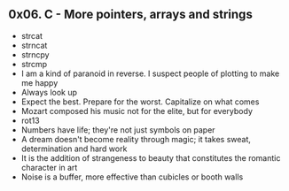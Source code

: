 ## 0x06. C - More pointers, arrays and strings

-  strcat 
- strncat 
- strncpy 
- strcmp 
- I am a kind of paranoid in reverse. 
I suspect people of plotting to make me happy
-  Always look up 
- Expect the best. Prepare for the worst.
Capitalize on what comes 
- Mozart composed his music not for the elite,
but for everybody 
- rot13
- Numbers have life; they're not just symbols on paper
- A dream doesn't become reality through magic;
it takes sweat, determination and hard work
- It is the addition of strangeness to beauty
that constitutes the romantic character in art
- Noise is a buffer, more effective than cubicles 
or booth walls

